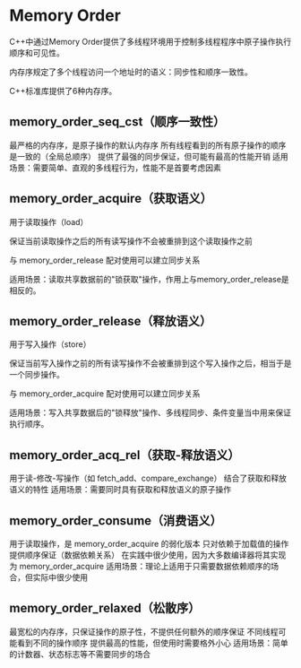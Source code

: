 # Memory Order
C++中通过Memory Order提供了多线程环境用于控制多线程程序中原子操作执行顺序和可见性。

内存序规定了多个线程访问一个地址时的语义：同步性和顺序一致性。

C++标准库提供了6种内存序。

## memory_order_seq_cst（顺序一致性）
最严格的内存序，是原子操作的默认内存序
所有线程看到的所有原子操作的顺序是一致的（全局总顺序）
提供了最强的同步保证，但可能有最高的性能开销
适用场景：需要简单、直观的多线程行为，性能不是首要考虑因素

## memory_order_acquire（获取语义）
用于读取操作（load）

保证当前读取操作之后的所有读写操作不会被重排到这个读取操作之前

与 memory_order_release 配对使用可以建立同步关系

适用场景：读取共享数据前的"锁获取"操作，作用上与memory_order_release是相反的。

## memory_order_release（释放语义）

用于写入操作（store）

保证当前写入操作之前的所有读写操作不会被重排到这个写入操作之后，相当于是一个同步操作。

与 memory_order_acquire 配对使用可以建立同步关系

适用场景：写入共享数据后的"锁释放"操作、多线程同步、条件变量当中用来保证执行顺序。

## memory_order_acq_rel（获取-释放语义）

用于读-修改-写操作（如 fetch_add、compare_exchange）
结合了获取和释放语义的特性
适用场景：需要同时具有获取和释放语义的原子操作

## memory_order_consume（消费语义）
用于读取操作，是 memory_order_acquire 的弱化版本
只对依赖于加载值的操作提供顺序保证（数据依赖关系）
在实践中很少使用，因为大多数编译器将其实现为 memory_order_acquire
适用场景：理论上适用于只需要数据依赖顺序的场合，但实际中很少使用

## memory_order_relaxed（松散序）

最宽松的内存序，只保证操作的原子性，不提供任何额外的顺序保证
不同线程可能看到不同的操作顺序
提供最高的性能，但使用时需要格外小心
适用场景：简单的计数器、状态标志等不需要同步的场合
